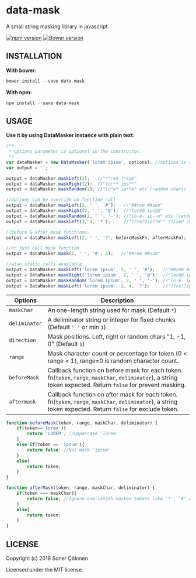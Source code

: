 # data-mask
A small string masking library in javascript.

[![npm version](https://badge.fury.io/js/data-mask.svg)](http://badge.fury.io/js/data-mask)
[![Bower version](https://badge.fury.io/bo/data-mask.svg)](http://badge.fury.io/bo/data-mask)

## INSTALLATION

**With bower:**

```javascript
bower install --save data-mask
```

**With npm:**

```javascript
npm install --save data-mask
```

## USAGE

 **Use it by using DataMasker instance with plain text:**

```javascript
/**
 * options parameter is optional in the constructor.
 */
var dataMasker = new DataMasker('lorem ipsum', options); //options is optional
var output = '';

output = dataMasker.maskLeft(2);   //"**rem **sum"
output = dataMasker.maskRight(2);  //"lor** ips**"
output = dataMasker.maskRandom(2); //"lo*e* ip**m" etc (random chars)

//options can be override on function call
output = dataMasker.maskLeft(2, ' ', '#');   //"##rem ##sum"
output = dataMasker.maskRight(2, ' ', '@');  //"lor@@ ips@@"
output = dataMasker.maskRandom(2, ' ', '-'); //"lo-e- ip--m" etc (random chars)
output = dataMasker.maskLeft(2, 4, '?');     //"??re??ip??m"" (fixed chuks)

//before & after mask functions.
output = dataMasker.maskLeft(2, ' ', '?', beforeMaskFn, afterMaskFn);

//or just call mask function
output = dataMasker.mask(2, ' ', '#', 1);   //"##rem ##sum"

//also static calls available.
output = DataMasker.maskLeft('lorem ipsum', 2, ' ', '#');   //"##rem ##sum"
output = DataMasker.maskRight('lorem ipsum', 2, ' ', '@');  //"lor@@ ips@@"
output = DataMasker.maskRandom('lorem ipsum', 2, ' ', '-'); //"lo-e- ip--m" etc (random chars)
output = DataMasker.maskLeft('lorem ipsum', 2, 4, '?');     //"??re??ip??m"" (fixed chuks)

```

Options       | Description
--- | ---
`maskChar`    | An one-length string used for mask (Default `*`)
`deliminator` | A deliminator string or integer for fixed chunks (Default `' '` or min `1`)
`direction  ` | Mask positions. Left, right or random chars "1, -1, 0" (Default `1`)
`range`       | Mask character count or percentage for token (0 < range < 1), range=0 is random character count.
`beforeMask`  | Callback function on before mask for each token.  fn(`token`, `range`, `maskChar`, `deliminator`), a string token expected. Return `false` for prevent masking. 
`aftermask`  | Callback function on after mask for each token.  fn(`token`, `range`, `maskChar`, `deliminator`), a string token expected. Return `false` for exclude token.


```javascript
function beforeMask(token, range, maskChar, deliminator) {
    if(token=='lorem'){
        return 'LOREM'; //Uppercase 'lorem'
    }
    else if(token == 'ipsum'){
        return false; //Not mask 'ipsum'
    }
    else{
        return token;
    }
}
```

```javascript
function afterMask(token, range, maskChar, deliminator) {
    if(token === maskChar){
        return false; //Ignore one-length masked tokens like '*', '#' etc.
    }
    else{
        return token;
    }
}
```
## LICENSE

Copyright (c) 2016 Soner Çökmen

Licensed under the MIT license.